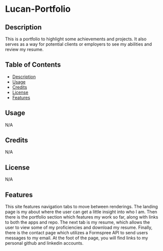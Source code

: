 # Lucan-Portfolio

## Description

This is a portfolio to highlight some achievements and projects. It also serves as a way for potential clients or employers to see my abilities and review my resume.  

## Table of Contents

- [Description](#description)
- [Usage](#usage)
- [Credits](#credits)
- [License](#license)
- [Features](#features)

## Usage

N/A

## Credits

N/A

## License

N/A

## Features

This site features navigation tabs to move between renderings. The landing page is my about where the user can get a little insight into who I am. Then there is the portfolio section which features my work so far, along with links to both the apps and repo. The next tab is my resume, which allows the user to view some of my proficiencies and download my resume. Finally, there is the contact page which utilizes a Formspree API to send users messages to my email. At the foot of the page, you will find links to my personal github and linkedin accounts.

